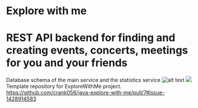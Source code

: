 # Explore with me
# REST API backend for finding and creating events, concerts, meetings for you and your friends

Database schema of the main service and the statistics service
![alt text](https://disk.yandex.ru/i/hReIKvWvbWc9-A)
<img src="https://disk.yandex.ru/i/hReIKvWvbWc9-A">
Template repository for ExploreWithMe project.
https://github.com/crank056/java-explore-with-me/pull/7#issue-1428914583
